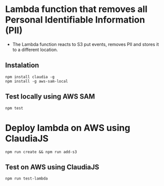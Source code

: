 # Lambda function that removes all Personal Identifiable Information (PII)

- The Lambda function reacts to S3 put events, removes PII and stores
it to a different location.

## Instalation

```
npm install claudia -g
npm install -g aws-sam-local
```

## Test locally using AWS SAM

```
npm test
```

# Deploy lambda on AWS using ClaudiaJS

```
npm run create && npm run add-s3
```

## Test on AWS using ClaudiaJS

```
npm run test-lambda
```
